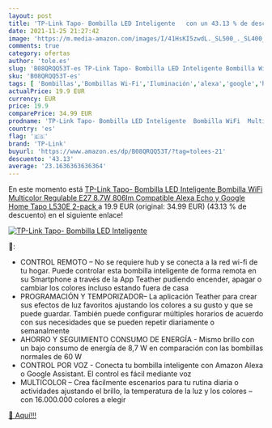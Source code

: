 ```yaml
---
layout: post
title: 'TP-Link Tapo- Bombilla LED Inteligente   con un 43.13 % de descuento'
date: 2021-11-25 21:27:42
image: 'https://m.media-amazon.com/images/I/41HsKI5zwdL._SL500_._SL400_.jpg'
comments: true
category: ofertas
author: 'tole.es'
slug: 'B08QRQQ53T-es TP-Link Tapo- Bombilla LED Inteligente Bombilla WiFi...'
sku: 'B08QRQQ53T-es'
tags: [ 'Bombillas','Bombillas Wi-Fi','Iluminación','alexa','google','home','tp-link', ]
actualPrice: 19.9 EUR
currency: EUR
price: 19.9
comparePrice: 34.99 EUR
prodname: 'TP-Link Tapo- Bombilla LED Inteligente  Bombilla WiFi  Multicolor  Regulable  E27  8.7W 806lm  Compatible Alexa  Echo y Google Home  Tapo L530E 2-pack '
country: 'es'
flag: '🇪🇸'
brand: 'TP-Link'
buyurl: 'https://www.amazon.es/dp/B08QRQQ53T/?tag=tolees-21'
descuento: '43.13'
average: '23.1636363636364'
---
```


En este momento está [TP-Link Tapo- Bombilla LED Inteligente  Bombilla WiFi  Multicolor  Regulable  E27  8.7W 806lm  Compatible Alexa  Echo y Google Home  Tapo L530E 2-pack ](https://www.amazon.es/dp/B08QRQQ53T/?tag=tolees-21) a 19.9 EUR (original: 34.99 EUR) (43.13 %  de descuento) en el siguiente enlace!

[![TP-Link Tapo- Bombilla LED Inteligente  ](https://m.media-amazon.com/images/I/41HsKI5zwdL._SL500_._SL400_.jpg)](https://www.amazon.es/dp/B08QRQQ53T/?tag=tolees-21)

🔎:

- CONTROL REMOTO – No se requiere hub y se conecta a la red wi-fi de tu hogar. Puede controlar esta bombilla inteligente de forma remota en su Smartphone a través de la App Teather pudiendo encender, apagar o cambiar los colores incluso estando fuera de casa
- PROGRAMACIÓN Y TEMPORIZADOR– La aplicación Teather para crear sus efectos de luz favoritos ajustando los colores a su gusto y que se puede guardar. También puede configurar múltiples horarios de acuerdo con sus necesidades que se pueden repetir diariamente o semanalmente
- AHORRO Y SEGUIMIENTO CONSUMO DE ENERGÍA - Mismo brillo con un bajo consumo de energía de 8,7 W en comparación con las bombillas normales de 60 W
- CONTROL POR VOZ - Conecta tu bombilla inteligente con Amazon Alexa o Google Assistant. El control es fácil mediante voz
- MULTICOLOR – Crea fácilmente escenarios para tu rutina diaria o actividades ajustando el brillo, la temperatura de la luz y los colores – con 16.000.000 colores a elegir

[🛒 Aquí!!!](https://www.amazon.es/dp/B08QRQQ53T/?tag=tolees-21)
